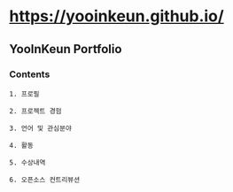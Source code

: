 # https://yooinkeun.github.io/

YooInKeun Portfolio
---------------------------------------------

### Contents

```
1. 프로필

2. 프로젝트 경험

3. 언어 및 관심분야

4. 활동

5. 수상내역

6. 오픈소스 컨트리뷰션
```
